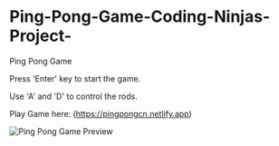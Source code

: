 # Ping-Pong-Game-Coding-Ninjas-Project-
Ping Pong Game

Press 'Enter' key to start the game.

Use 'A' and 'D' to control the rods.

Play Game here: (https://pingpongcn.netlify.app)

![Ping Pong Game Preview](https://user-images.githubusercontent.com/18380165/214067556-1875c4bf-873b-428d-ad6a-d5dc6031d7aa.jpg)
